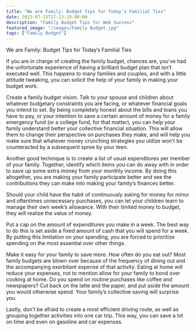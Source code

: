 ```yaml
---
title: "We are Family: Budget Tips for Today’s Familial Ties"
date: 2023-07-15T17:13:19-08:00
description: "Family Budget Tips for Web Success"
featured_image: "/images/Family Budget.jpg"
tags: ["Family Budget"]
---
```


We are Family: Budget Tips for Today’s Familial Ties

If you are in charge of creating the family budget, chances are, you’ve had the unfortunate experience of having a brilliant budget plan that isn’t executed well. This happens to many families and couples, and with a little attitude tweaking, you can solicit the help of your family in making your budget work.

Create a family budget vision. Talk to your spouse and children about whatever budgetary constraints you are facing, or whatever financial goals you intend to set. By being completely honest about the bills and loans you have to pay, or your intention to save a certain amount of money for a family emergency fund (or a college fund, for that matter), you can help your family understand better your collective financial situation. This will allow them to change their perspective on purchases they make, and will help you make sure that whatever money crunching strategies you utilize won’t be counteracted by a subsequent spree by your teen. 

Another good technique is to create a list of usual expenditures per member of your family. Together, identify which items you can do away with in order to save up some extra money from your monthly income. By doing this altogether, you are making your family participate better and see the contributions they can make into making your family’s finances better.

Should your child have the habit of continuously asking for money for minor and oftentimes unnecessary purchases, you can let your children learn to manage their own week’s allowance. With their limited money to budget, they will realize the value of money.

Put a cap on the amount of expenditures you make in a week. The best way to do this is set aside a fixed amount of cash that you will spend for a week. By putting this limitation on your spending, you are forced to prioritize spending on the most essential over other things. 

Make it easy for your family to save more. How often do you eat out? Most family budgets are blown over because of the frequency of dining out and the accompanying exorbitant expense of that activity. Eating at home will reduce your expenses, not to mention allow for your family to bond over cooking at home. Do you spend on routine purchases like coffee and newspapers? Cut back on the latte and the paper, and put aside the amount you would otherwise spend. Your family’s collective saving will surprise you.

Lastly, don’t be afraid to create a most efficient driving route, as well as grouping together activities into one car trip. This way, you can save a lot on time and even on gasoline and car expenses. 

